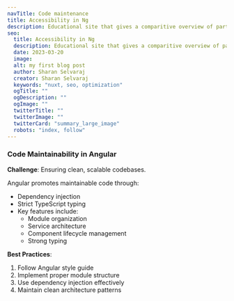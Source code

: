 ```yaml
---
navTitle: Code maintenance
title: Accessibility in Ng
description: Educational site that gives a comparitive overview of parts of frontend applications, and frontend engineering challenges and commonly used solutions.
seo:
  title: Accessibility in Ng
  description: Educational site that gives a comparitive overview of parts of frontend applications, and frontend engineering challenges and commonly used solutions.
  date: 2023-03-20
  image:
  alt: my first blog post
  author: Sharan Selvaraj
  creator: Sharan Selvaraj
  keywords: "nuxt, seo, optimization"
  ogTitle: ""
  ogDescription: ""
  ogImage: ""
  twitterTitle: ""
  twitterImage: ""
  twitterCard: "summary_large_image"
  robots: "index, follow"
---
```


### Code Maintainability in Angular

**Challenge**: Ensuring clean, scalable codebases.

Angular promotes maintainable code through:

- Dependency injection
- Strict TypeScript typing
- Key features include:
  - Module organization
  - Service architecture
  - Component lifecycle management
  - Strong typing

**Best Practices**:

1. Follow Angular style guide
2. Implement proper module structure
3. Use dependency injection effectively
4. Maintain clean architecture patterns
